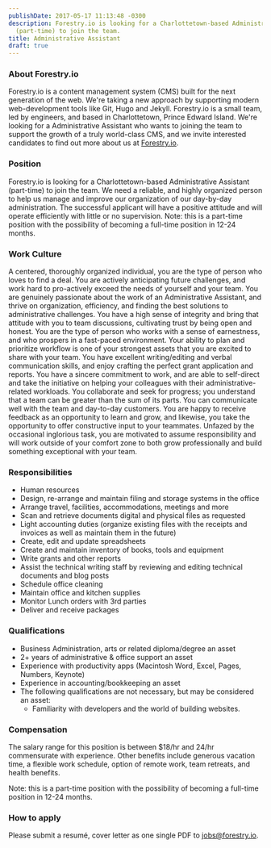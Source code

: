 ```yaml
---
publishDate: 2017-05-17 11:13:48 -0300
description: Forestry.io is looking for a Charlottetown-based Administrative Assistant
  (part-time) to join the team.
title: Administrative Assistant
draft: true
---
```


### About Forestry.io

Forestry.io is a content management system (CMS) built for the next generation of the web. We're taking a new approach by supporting modern web-development tools like Git, Hugo and Jekyll. Forestry.io is a small team, led by engineers, and based in Charlottetown, Prince Edward Island. We're looking for a Administrative Assistant who wants to joining the team to support the growth of a truly world-class CMS, and we invite interested candidates to find out more about us at [Forestry.io](https://forestry.io).

### Position

Forestry.io is looking for a Charlottetown-based Administrative Assistant (part-time) to join the team. We need a reliable, and highly organized person to help us manage and improve our organization of our day-by-day administration. The successful applicant will have a positive attitude and will operate efficiently with little or no supervision. Note: this is a part-time position with the possibility of becoming a full-time position in 12-24 months.

### Work Culture

A centered, thoroughly organized individual, you are the type of person who loves to find a deal. You are actively anticipating future challenges, and work hard to pro-actively exceed the needs of yourself and your team. You are genuinely passionate about the work of an Administrative Assistant, and thrive on organization, efficiency, and finding the best solutions to administrative challenges. You have a high sense of integrity and bring that attitude with you to team discussions, cultivating trust by being open and honest. You are the type of person who works with a sense of earnestness, and who prospers in a fast-paced environment. Your ability to plan and prioritize workflow is one of your strongest assets that you are excited to share with your team. You have excellent writing/editing and verbal communication skills, and enjoy crafting the perfect grant application and reports. You have a sincere commitment to work, and are able to self-direct and take the initiative on helping your colleagues with their administrative-related workloads. You collaborate and seek for progress; you understand that a team can be greater than the sum of its parts. You can communicate well with the team and day-to-day customers. You are happy to receive feedback as an opportunity to learn and grow, and likewise, you take the opportunity to offer constructive input to your teammates. Unfazed by the occasional inglorious task, you are motivated to assume responsibility and will work outside of your comfort zone to both grow professionally and build something exceptional with your team.

### Responsibilities

* Human resources
* Design, re-arrange and maintain filing and storage systems in the office
* Arrange travel, facilities, accommodations, meetings and more
* Scan and retrieve documents digital and physical files as requested
* Light accounting duties (organize existing files with the receipts and invoices as well as maintain them in the future)
* Create, edit and update spreadsheets
* Create and maintain inventory of books, tools and equipment
* Write grants and other reports
* Assist the technical writing staff by reviewing and editing technical documents and blog posts
* Schedule office cleaning
* Maintain office and kitchen supplies
* Monitor Lunch orders with 3rd parties
* Deliver and receive packages

### Qualifications

* Business Administration, arts or related diploma/degree an asset
* 2+ years of administrative & office support an asset
* Experience with productivity apps (Macintosh Word, Excel, Pages, Numbers, Keynote)
* Experience in accounting/bookkeeping an asset
* The following qualifications are not necessary, but may be considered an asset:
  * Familiarity with developers and the world of building websites.

### Compensation

The salary range for this position is between $18/hr and 24/hr commensurate with experience. Other benefits include generous vacation time, a flexible work schedule, option of remote work, team retreats, and health benefits.

Note: this is a part-time position with the possibility of becoming a full-time position in 12-24 months.

### How to apply

Please submit a resumé, cover letter as one single PDF to [jobs@forestry.io](mailto:jobs@forestry.io).
